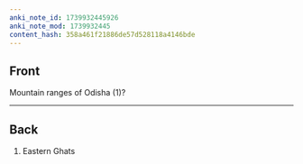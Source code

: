```yaml
---
anki_note_id: 1739932445926
anki_note_mod: 1739932445
content_hash: 358a461f21886de57d528118a4146bde
---
```


## Front

Mountain ranges of Odisha (1)?

<hr/>

## Back

1. Eastern Ghats